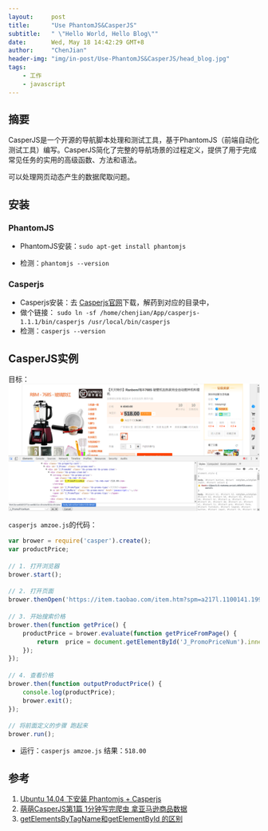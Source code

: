 ```yaml
---
layout:     post
title:      "Use PhantomJS&CasperJS"
subtitle:   " \"Hello World, Hello Blog\""
date:       Wed, May 18 14:42:29 GMT+8
author:     "ChenJian"
header-img: "img/in-post/Use-PhantomJS&CasperJS/head_blog.jpg"
tags:
    - 工作
    - javascript
---
```


## 摘要

CasperJS是一个开源的导航脚本处理和测试工具，基于PhantomJS（前端自动化测试工具）编写。CasperJS简化了完整的导航场景的过程定义，提供了用于完成常见任务的实用的高级函数、方法和语法。

可以处理网页动态产生的数据爬取问题。

## 安装

### PhantomJS

- PhantomJS安装：`sudo apt-get install phantomjs`

- 检测：`phantomjs --version`

### Casperjs

- Casperjs安装：去 [Casperjs官网](http://casperjs.org/)下载，解药到对应的目录中，
- 做个链接：
`sudo ln -sf /home/chenjian/App/casperjs-1.1.1/bin/casperjs /usr/local/bin/casperjs`
- 检测：`casperjs --version`


## CasperJS实例

目标：![淘宝一物品](/img/in-post/Use-PhantomJS-CasperJS/1482053889447_2.png)

`casperjs amzoe.js`的代码：

```javascript
var brower = require('casper').create();
var productPrice;

// 1. 打开浏览器
brower.start();

// 2. 打开页面
brower.thenOpen('https://item.taobao.com/item.htm?spm=a217l.1100141.1998016669-3.3.jUiKPK&id=529573036758');

// 3. 开始搜索价格
brower.then(function getPrice() {
	productPrice = brower.evaluate(function getPriceFromPage() {
		return	price = document.getElementById('J_PromoPriceNum').innerText.trim();
	});
});

// 4. 查看价格
brower.then(function outputProductPrice() {
	console.log(productPrice);
	brower.exit();
});

// 将前面定义的步骤 跑起来
brower.run();
```

- 运行：`casperjs amzoe.js`
	结果：`518.00`

## 参考

1. [Ubuntu 14.04 下安装 Phantomjs + Casperjs](http://gaoke0820.blog.163.com/blog/static/2166496520152310371358/)
2. [萌萌CasperJS第1篇 1分钟写完爬虫 拿亚马逊商品数据](http://blog.csdn.net/sagomilk/article/details/20800543)
3. [getElementsByTagName和getElementById 的区别](http://zhidao.baidu.com/link?url=ZLMMj-mkU9b_aHFjEjPmXhHhbGgdosAXekXZgaf3UfYDToiAjkUNUSMz6UBRzMrhwgiw8WWNYIzHr2COeGBAoK)